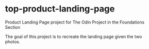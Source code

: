# top-product-landing-page
Product Landing Page project for The Odin Project in the Foundations Section

The goal of this project is to recreate the landing page given the two photos.